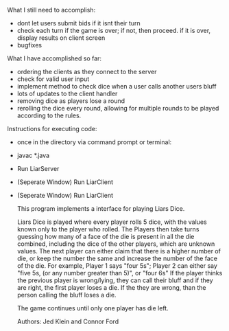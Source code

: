   What I still need to accomplish:
  - dont let users submit bids if it isnt their turn
  - check each turn if the game is over; if not, then proceed. if it is over, display results on client screen
  - bugfixes
 
 What I have accomplished so far:
  - ordering the clients as they connect to the server
  - check for valid user input
  - implement method to check dice when a user calls another users bluff
  - lots of updates to the client handler
  - removing dice as players lose a round
  - rerolling the dice every round, allowing for multiple rounds to be played according to the rules.
  
Instructions for executing code:

- once in the directory via command prompt or terminal:
- javac *.java
- Run LiarServer
- (Seperate Window) Run LiarClient
- (Seperate Window) Run LiarClient
  
  This program implements a interface for playing Liars Dice.
 
  Liars Dice is played where every player rolls 5 dice, with the values known only to the player who rolled.
  The Players then take turns guessing how many of a face of the die is present in all the die combined, 
  including the dice of the other players, which are unknown values. The next player can either claim that there is
  a higher number of die, or keep the number the same and increase the number of the face of the die.
  For example, Player 1 says "four 5s"; Player 2 can either say "five 5s, (or any number greater than 5)", or
  "four 6s"
  If the player thinks the previous player is wrong/lying, they can call their bluff and if they are right, the first
  player loses a die. If the they are wrong, than the person calling the bluff loses a die.
 
  The game continues until only one player has die left.
 
  Authors: Jed Klein and Connor Ford
 

 
